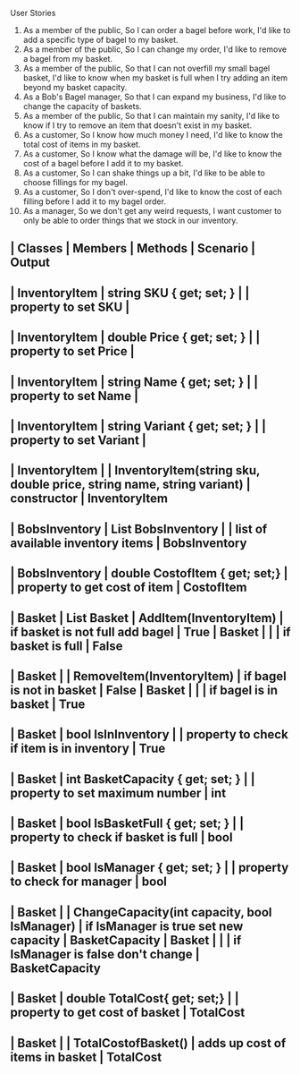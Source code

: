 User Stories
1. As a member of the public, So I can order a bagel before work, I'd like to add a specific type of bagel to my basket.
2. As a member of the public, So I can change my order, I'd like to remove a bagel from my basket.
3. As a member of the public, So that I can not overfill my small bagel basket, I'd like to know when my  basket is full when I try adding an item beyond my basket capacity.
4. As a Bob's Bagel manager, So that I can expand my business, I'd like to change the capacity of baskets.
5. As a member of the public, So that I can maintain my sanity, I'd like to know if I try to remove an item that doesn't exist in my basket.
6. As a customer, So I know how much money I need, I'd like to know the total cost of items in my basket.
7. As a customer, So I know what the damage will be, I'd like to know the cost of a bagel before I add it to my basket.
8. As a customer, So I can shake things up a bit, I'd like to be able to choose fillings for my bagel.
9. As a customer, So I don't over-spend, I'd like to know the cost of each filling before I add it to my bagel order.
10. As a manager, So we don't get any weird requests, I want customer to only be able to order things that we stock in our inventory.

	
| Classes		| Members								| Methods																| Scenario									| Output
---------------------------------------------------------------------------------------------------------------------------------------------------------------------------------------------
| InventoryItem | string SKU { get; set; }				|																		| property to set SKU						|
---------------------------------------------------------------------------------------------------------------------------------------------------------------------------------------------
| InventoryItem | double Price { get; set; }			|																		| property to set Price						|
---------------------------------------------------------------------------------------------------------------------------------------------------------------------------------------------
| InventoryItem | string Name { get; set; }				|																		| property to set Name						|
---------------------------------------------------------------------------------------------------------------------------------------------------------------------------------------------
| InventoryItem | string Variant { get; set; }			|																		| property to set Variant					|
---------------------------------------------------------------------------------------------------------------------------------------------------------------------------------------------
| InventoryItem	|										| InventoryItem(string sku, double price, string name, string variant)	| constructor 								| InventoryItem
---------------------------------------------------------------------------------------------------------------------------------------------------------------------------------------------

| BobsInventory | List<InventoryItem> BobsInventory		| 																		| list of available inventory items			| BobsInventory
---------------------------------------------------------------------------------------------------------------------------------------------------------------------------------------------
| BobsInventory | double CostofItem { get; set;}		| 																		| property to get cost of item				| CostofItem
---------------------------------------------------------------------------------------------------------------------------------------------------------------------------------------------

| Basket		| List<InventoryItem> Basket			| AddItem(InventoryItem)												| if basket is not full add bagel			| True
| Basket		|										|																		| if basket is full							| False
---------------------------------------------------------------------------------------------------------------------------------------------------------------------------------------------
| Basket		| 										| RemoveItem(InventoryItem)												| if bagel is not in basket					| False
| Basket		|										|																		| if bagel is in basket						| True
---------------------------------------------------------------------------------------------------------------------------------------------------------------------------------------------
| Basket		| bool IsInInventory					|																		| property to check if item is in inventory	| True
---------------------------------------------------------------------------------------------------------------------------------------------------------------------------------------------
| Basket		| int BasketCapacity { get; set; }		|																		| property to set maximum number 			| int
---------------------------------------------------------------------------------------------------------------------------------------------------------------------------------------------
| Basket		| bool IsBasketFull { get; set; }		|																		| property to check if basket is full 		| bool
---------------------------------------------------------------------------------------------------------------------------------------------------------------------------------------------
| Basket		| bool IsManager { get; set; }			| 																		| property to check for manager				| bool
---------------------------------------------------------------------------------------------------------------------------------------------------------------------------------------------
| Basket		|										| ChangeCapacity(int capacity, bool IsManager)							| if IsManager is true set new capacity		| BasketCapacity
| Basket		|										|																		| if IsManager is false	don't change		| BasketCapacity
---------------------------------------------------------------------------------------------------------------------------------------------------------------------------------------------
| Basket		| double TotalCost{ get; set;}			| 																		| property to get cost of basket			| TotalCost
---------------------------------------------------------------------------------------------------------------------------------------------------------------------------------------------
| Basket		|										| TotalCostofBasket()													| adds up cost of items in basket			| TotalCost
---------------------------------------------------------------------------------------------------------------------------------------------------------------------------------------------
